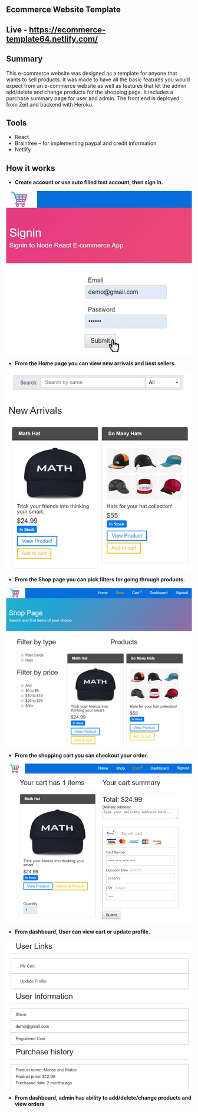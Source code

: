 ## Ecommerce Website Template

## Live - https://ecommerce-template64.netlify.com/

## Summary 
This e-commerce website was designed as a template for anyone that wants to sell products. 
It was made to have all the basic features you would expect from an e-commerce website as well as features that let the admin add/delete and change products for the shopping page. It includes a purchase summary page for user and admin. The front end is deployed from Zeit and backend with Heroku.  

## Tools
 - React
 - Braintree – for implementing paypal and credit information
 - Netlify
 
## How it works

- **Create account or use auto filled test account, then sign in.**

![](public/images/1.jpg)
 
 - **From the Home page you can view new arrivals and best sellers.**
 
![](public/images/2.JPG)
 
 - **From the Shop page you can pick filters for going through products.**
 
![](public/images/3.JPG)

 - **From the shopping cart you can checkout your order.**
 
![](public/images/4.JPG)

 - **From dashboard, User can view cart or update profile.**
 
![](public/images/5.JPG)

 - **From dashboard, admin has ability to add/delete/change products and view orders**
 